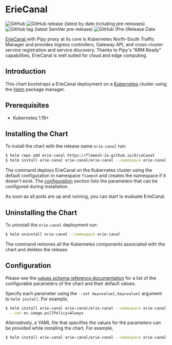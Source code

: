 # ErieCanal 

![GitHub](https://img.shields.io/github/license/flomesh-io/ErieCanal?style=flat-square)
![GitHub release (latest by date including pre-releases)](https://img.shields.io/github/v/release/flomesh-io/ErieCanal?include_prereleases&style=flat-square)
![GitHub tag (latest SemVer pre-release)](https://img.shields.io/github/v/tag/flomesh-io/ErieCanal?include_prereleases&style=flat-square)
![GitHub (Pre-)Release Date](https://img.shields.io/github/release-date-pre/flomesh-io/ErieCanal?style=flat-square)

[ErieCanal ](https://github.com/flomesh-io/ErieCanal) with Pipy proxy at its core is Kubernetes North-South Traffic Manager and provides Ingress controllers, Gateway API, and cross-cluster service registration and service discovery. Thanks to Pipy's “ARM Ready” capabilities, ErieCanal is well suited for cloud and edge computing.

## Introduction

This chart bootstraps a ErieCanal deployment on a [Kubernetes](http://kubernetes.io) cluster using the [Helm](https://helm.sh) package manager.

## Prerequisites

- Kubernetes 1.19+

## Installing the Chart

To install the chart with the release name `erie-canal` run:

```bash
$ helm repo add erie-canal https://flomesh-io.github.io/ErieCanal
$ helm install erie-canal erie-canal/erie-canal --namespace erie-canal --create-namespace
```

The command deploys ErieCanal on the Kubernetes cluster using the default configuration in namespace `flomesh` and creates the namespace if it doesn't exist. The [configuration](#configuration) section lists the parameters that can be configured during installation.

As soon as all pods are up and running, you can start to evaluate ErieCanal.

## Uninstalling the Chart

To uninstall the `erie-canal` deployment run:

```bash
$ helm uninstall erie-canal --namespace erie-canal
```

The command removes all the Kubernetes components associated with the chart and deletes the release.

## Configuration

Please see the [values schema reference documentation](https://artifacthub.io/packages/helm/erie-canal/erie-canal?modal=values-schema) for a list of the configurable parameters of the chart and their default values.

Specify each parameter using the `--set key=value[,key=value]` argument to `helm install`. For example,

```bash
$ helm install erie-canal erie-canal/erie-canal --namespace erie-canal --create-namespace \
  --set ec.image.pullPolicy=Always
```

Alternatively, a YAML file that specifies the values for the parameters can be provided while installing the chart. For example,

```bash
$ helm install erie-canal erie-canal/erie-canal --namespace erie-canal --create-namespace -f values-override.yaml
```
